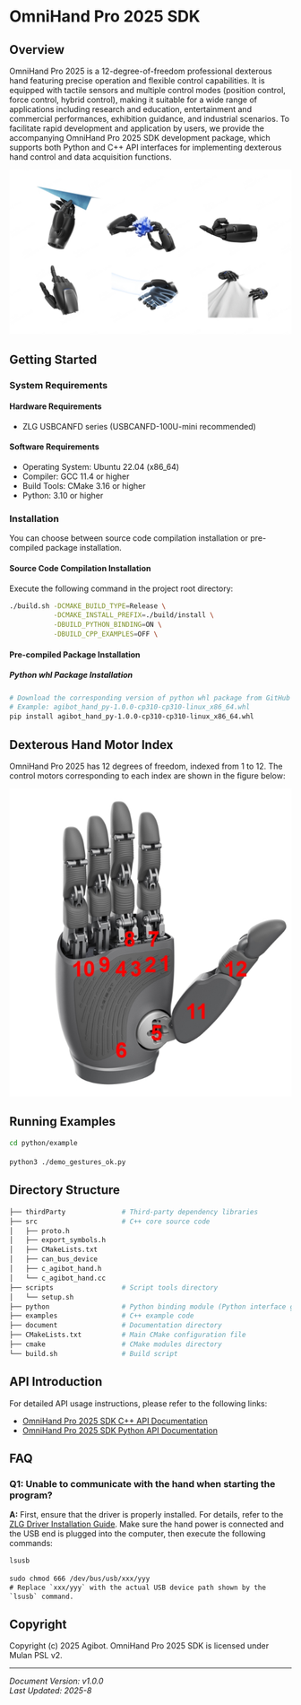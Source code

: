 # OmniHand Pro 2025 SDK

## Overview

OmniHand Pro 2025 is a 12-degree-of-freedom professional dexterous hand featuring precise operation and flexible control capabilities. It is equipped with tactile sensors and multiple control modes (position control, force control, hybrid control), making it suitable for a wide range of applications including research and education, entertainment and commercial performances, exhibition guidance, and industrial scenarios. To facilitate rapid development and application by users, we provide the accompanying OmniHand Pro 2025 SDK development package, which supports both Python and C++ API interfaces for implementing dexterous hand control and data acquisition functions.

![](document/pic/hand.jpg)

## Getting Started

### System Requirements

#### Hardware Requirements

- ZLG USBCANFD series (USBCANFD-100U-mini recommended)

#### Software Requirements

- Operating System: Ubuntu 22.04 (x86_64)
- Compiler: GCC 11.4 or higher
- Build Tools: CMake 3.16 or higher
- Python: 3.10 or higher

### Installation

You can choose between source code compilation installation or pre-compiled package installation.

#### Source Code Compilation Installation

Execute the following command in the project root directory:

```bash
./build.sh -DCMAKE_BUILD_TYPE=Release \
           -DCMAKE_INSTALL_PREFIX=./build/install \
           -DBUILD_PYTHON_BINDING=ON \
           -DBUILD_CPP_EXAMPLES=OFF \
```

#### Pre-compiled Package Installation

##### Python whl Package Installation

```bash
# Download the corresponding version of python whl package from GitHub
# Example: agibot_hand_py-1.0.0-cp310-cp310-linux_x86_64.whl
pip install agibot_hand_py-1.0.0-cp310-cp310-linux_x86_64.whl
```

## Dexterous Hand Motor Index

OmniHand Pro 2025 has 12 degrees of freedom, indexed from 1 to 12. The control motors corresponding to each index are shown in the figure below:

![](document/pic/hand_joints.jpg)

## Running Examples

```bash
cd python/example

python3 ./demo_gestures_ok.py
```

## Directory Structure

```bash
├── thirdParty              # Third-party dependency libraries
├── src                     # C++ core source code
│   ├── proto.h
│   ├── export_symbols.h
│   ├── CMakeLists.txt
│   ├── can_bus_device
│   ├── c_agibot_hand.h
│   └── c_agibot_hand.cc
├── scripts                 # Script tools directory
│   └── setup.sh
├── python                  # Python binding module (Python interface generated from C++ source code)
├── examples                # C++ example code
├── document                # Documentation directory
├── CMakeLists.txt          # Main CMake configuration file
├── cmake                   # CMake modules directory
└── build.sh                # Build script
```

## API Introduction

For detailed API usage instructions, please refer to the following links:

- [OmniHand Pro 2025 SDK C++ API Documentation](document/API_CPP.md)
- [OmniHand Pro 2025 SDK Python API Documentation](document/API_PYTHON.md)

## FAQ

### Q1: Unable to communicate with the hand when starting the program?

**A:** First, ensure that the driver is properly installed. For details, refer to the [ZLG Driver Installation Guide](https://manual.zlg.cn/web/#/42/1710:~:text=%23sudo%20chmod%20666%20/dev/bus/usb/xxx/yyy). Make sure the hand power is connected and the USB end is plugged into the computer, then execute the following commands:

```shell
lsusb

sudo chmod 666 /dev/bus/usb/xxx/yyy
# Replace `xxx/yyy` with the actual USB device path shown by the `lsusb` command.
```

## Copyright

Copyright (c) 2025 Agibot. OmniHand Pro 2025 SDK is licensed under Mulan PSL v2.

---

_Document Version: v1.0.0_  
_Last Updated: 2025-8_
